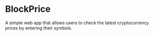 # BlockPrice
A simple web app that allows users to check the latest cryptocurrency prices by entering their symbols.
